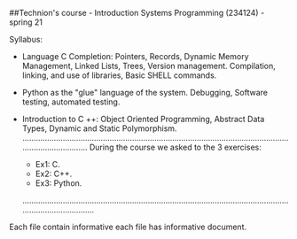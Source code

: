 ##Technion's course - Introduction Systems Programming  (234124) - spring 21

Syllabus:
* Language C Completion: Pointers, Records, Dynamic Memory Management, Linked Lists, Trees, Version management.
Compilation, linking, and use of libraries, Basic SHELL commands.
* Python as the "glue" language of the system. Debugging, Software testing, automated testing.
* Introduction to C ++: Object Oriented Programming, Abstract Data Types, Dynamic and Static Polymorphism.
....................................................................................................................................................
During the course we asked to the 3 exercises:
   * Ex1: C.
   * Ex2: C++.
   * Ex3: Python.
    
  .......................................................................................................................................................
   
Each file contain informative each file has informative document.